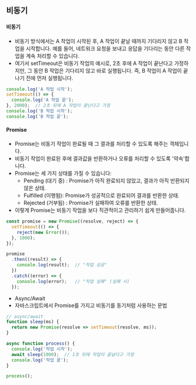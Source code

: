 ## 비동기


#### 비동기
- 비동기 방식에서는 A 작업이 시작된 후, A 작업이 끝날 때까지 기다리지 않고 B 작업을 시작합니다. 예를 들어, 네트워크 요청을 보내고 응답을 기다리는 동안 다른 작업을 계속 처리할 수 있습니다.
- 여기서 setTimeout은 비동기 작업의 예시로, 2초 후에 A 작업이 끝난다고 가정하지만, 그 동안 B 작업은 기다리지 않고 바로 실행됩니다. 즉, B 작업이 A 작업이 끝나기 전에 먼저 실행됩니다.
```jsx
console.log('A 작업 시작');
setTimeout(() => {
  console.log('A 작업 끝');
}, 2000);  // 2초 뒤에 A 작업이 끝난다고 가정
console.log('B 작업 시작');
console.log('B 작업 끝');
```

#### Promise
- Promise는 비동기 작업이 완료될 때 그 결과를 처리할 수 있도록 해주는 객체입니다. 
- 비동기 작업이 완료된 후에 결과값을 반환하거나 오류를 처리할 수 있도록 '약속'합니다.
- Promise는 세 가지 상태를 가질 수 있습니다:
  - Pending (대기 중) : Promise가 아직 완료되지 않았고, 결과가 아직 반환되지 않은 상태.
  - Fulfilled (이행됨): Promise가 성공적으로 완료되어 결과를 반환한 상태.
  - Rejected (거부됨) : Promise가 실패하여 오류를 반환한 상태.
- 이렇게 Promise는 비동기 작업을 보다 직관적이고 관리하기 쉽게 만들어줍니다.
```jsx
const promise = new Promise((resolve, reject) => {
  setTimeout(() => {
    reject(new Error());
  }, 1000);
});

promise
  .then((result) => {
    console.log(result);  // "작업 성공"
  })
  .catch((error) => {
    console.log(error);   // "작업 실패" (실패 시)
  });
```
- Async/Await
- 자바스크립트에서 Promise를 가지고 비동기를 동기처럼 사용하는 문법
```jsx
// async/await
function sleep(ms) {
  return new Promise(resolve => setTimeout(resolve, ms));
}

async function process() {
  console.log('작업 시작');
  await sleep(1000);  // 1초 뒤에 작업이 끝날다고 가정
  console.log('작업 끝');
}

process();
```
